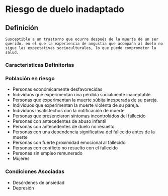 # Riesgo de duelo inadaptado
## Definición
	Susceptible a un trastorno que ocurre después de la muerte de un ser querido, en el que la experiencia de angustia que acompaña al duelo no sigue las expectativas socioculturales, lo que puede comprometer la salud.

### Caracteristicas Definitorias


### Población en riesgo
- Personas económicamente 
desfavorecidas   
- Individuos que experimentan una 
pérdida socialmente 
inaceptable.   
- Personas que experimentan la 
muerte súbita inesperada de su 
pareja.   
- Individuos que experimentan la 
muerte violenta de su pareja.   
- Individuos insatisfechos con la 
notificación de muerte   
- Personas que presenciaron 
síntomas incontrolados del 
fallecido   
- Personas con antecedentes de 
abuso infantil   
- Personas con antecedentes de 
duelo no resuelto   
- Personas con una dependencia 
significativa del fallecido 
antes de la muerte   
- Personas con fuerte proximidad 
emocional al fallecido   
- Personas con conflicto no 
resuelto con el fallecido   
- Personas sin empleo 
remunerado   
- Mujeres   
 

### Condiciones Asociadas
- Desórdenes de ansiedad  
- Depresión

